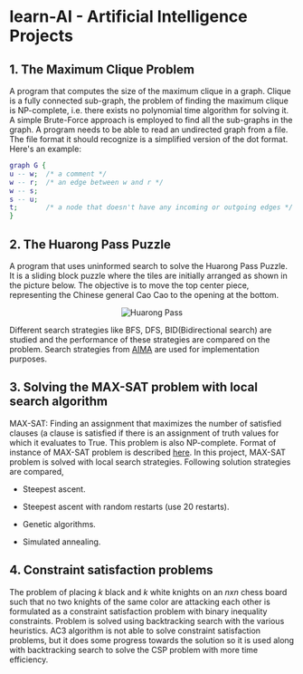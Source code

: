 # learn-AI - Artificial Intelligence Projects

## 1. The Maximum Clique Problem ##
A program that computes the size of the maximum clique in a graph. 
Clique is a fully connected sub-graph, the problem of finding the 
maximum clique is NP-complete, i.e. there exists no polynomial time 
algorithm for solving it. A simple Brute-Force approach is employed to 
find all the sub-graphs in the graph. A program needs to be able to read
an undirected graph from a file. The file format it should recognize is
a simplified version of the dot format.
Here's an example:
```dot
graph G {
u -- w;  /* a comment */
w -- r;  /* an edge between w and r */
w -- s;
s -- u;
t;       /* a node that doesn't have any incoming or outgoing edges */
}
```

## 2. The Huarong Pass Puzzle ##
A program that uses uninformed search to solve the Huarong Pass Puzzle.
It is a sliding block puzzle where the tiles are initially arranged as
shown in the picture below. The objective is to move the top center
piece, representing the Chinese general Cao Cao to the opening at the
bottom.

<p align="center">
<img src="https://upload.wikimedia.org/wikipedia/commons/thumb/a/a7/HuaRongDao.jpg/220px-HuaRongDao.jpg" alt="Huarong Pass"/>
</p>

Different search strategies like BFS, DFS, BID(Bidirectional search)
are studied and the performance of these strategies are compared on the
problem. Search strategies from [AIMA](http://aima.cs.berkeley.edu/) are
 used for implementation purposes.

## 3. Solving the MAX-SAT problem with local search algorithm ##
MAX-SAT: Finding an assignment that maximizes the number of satisfied
clauses (a clause is satisfied if there is an assignment of truth values
for which it evaluates to True.  This problem is also NP-complete.
Format of instance of MAX-SAT problem is described [here](http://www.satcompetition.org/2009/format-benchmarks2009.html).
In this project, MAX-SAT problem is solved with local search strategies.
Following solution strategies are compared,

* Steepest ascent.

* Steepest ascent with random restarts (use 20 restarts).

* Genetic algorithms.

* Simulated annealing.

## 4. Constraint satisfaction problems ##
The problem of placing _k_ black and _k_ white knights on an _nxn_
chess board such that no two knights of the same color are attacking 
each other is formulated as a constraint satisfaction problem with
binary inequality constraints. Problem is solved using backtracking 
search with the various heuristics. AC3 algorithm is not able to solve 
constraint satisfaction problems, but it does some progress towards the
solution so it is used along with backtracking search to solve the 
CSP problem with more time efficiency.

